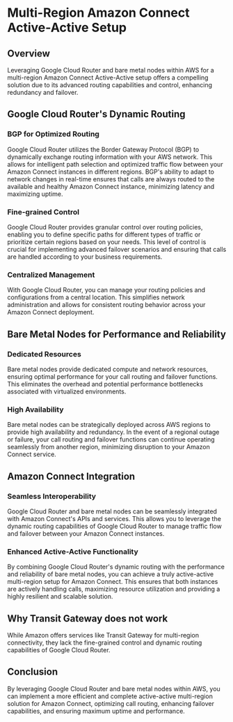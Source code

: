 # Multi-Region Amazon Connect Active-Active Setup

## Overview
Leveraging Google Cloud Router and bare metal nodes within AWS for a multi-region Amazon Connect Active-Active setup offers a compelling solution due to its advanced routing capabilities and control, enhancing redundancy and failover.

## Google Cloud Router's Dynamic Routing

### BGP for Optimized Routing
Google Cloud Router utilizes the Border Gateway Protocol (BGP) to dynamically exchange routing information with your AWS network. This allows for intelligent path selection and optimized traffic flow between your Amazon Connect instances in different regions. BGP's ability to adapt to network changes in real-time ensures that calls are always routed to the available and healthy Amazon Connect instance, minimizing latency and maximizing uptime.

### Fine-grained Control
Google Cloud Router provides granular control over routing policies, enabling you to define specific paths for different types of traffic or prioritize certain regions based on your needs. This level of control is crucial for implementing advanced failover scenarios and ensuring that calls are handled according to your business requirements.

### Centralized Management
With Google Cloud Router, you can manage your routing policies and configurations from a central location. This simplifies network administration and allows for consistent routing behavior across your Amazon Connect deployment.

## Bare Metal Nodes for Performance and Reliability

### Dedicated Resources
Bare metal nodes provide dedicated compute and network resources, ensuring optimal performance for your call routing and failover functions. This eliminates the overhead and potential performance bottlenecks associated with virtualized environments.

### High Availability
Bare metal nodes can be strategically deployed across AWS regions to provide high availability and redundancy. In the event of a regional outage or failure, your call routing and failover functions can continue operating seamlessly from another region, minimizing disruption to your Amazon Connect service.

## Amazon Connect Integration

### Seamless Interoperability
Google Cloud Router and bare metal nodes can be seamlessly integrated with Amazon Connect's APIs and services. This allows you to leverage the dynamic routing capabilities of Google Cloud Router to manage traffic flow and failover between your Amazon Connect instances.

### Enhanced Active-Active Functionality
By combining Google Cloud Router's dynamic routing with the performance and reliability of bare metal nodes, you can achieve a truly active-active multi-region setup for Amazon Connect. This ensures that both instances are actively handling calls, maximizing resource utilization and providing a highly resilient and scalable solution.

## Why Transit Gateway does not work
While Amazon offers services like Transit Gateway for multi-region connectivity, they lack the fine-grained control and dynamic routing capabilities of Google Cloud Router.

## Conclusion
By leveraging Google Cloud Router and bare metal nodes within AWS, you can implement a more efficient and complete active-active multi-region solution for Amazon Connect, optimizing call routing, enhancing failover capabilities, and ensuring maximum uptime and performance.
